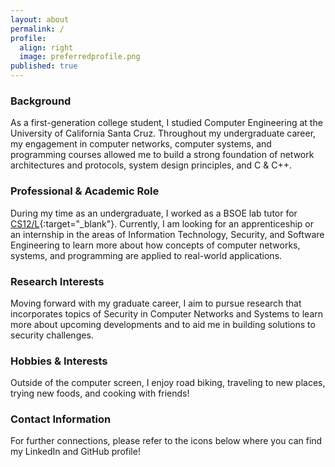 ```yaml
---
layout: about
permalink: /
profile:
  align: right
  image: preferredprofile.png
published: true
---
```


### Background
As a first-generation college student, I studied Computer Engineering at the University of California Santa Cruz. Throughout my undergraduate career, my engagement in computer networks, computer systems, and programming courses allowed me to build a strong foundation of network architectures and protocols, system design principles, and C & C++.

### Professional & Academic Role
During my time as an undergraduate, I worked as a BSOE lab tutor for [CS12/L](https://courses.soe.ucsc.edu/courses/cse12){:target="_blank"}. Currently, I am looking for an apprenticeship or an internship in the areas of Information Technology, Security, and Software Engineering to learn more about how concepts of computer networks, systems, and programming are applied to real-world applications.

### Research Interests
Moving forward with my graduate career, I aim to pursue research that incorporates topics of Security in Computer Networks and Systems to learn more about upcoming developments and to aid me in building solutions to security challenges.

### Hobbies & Interests
Outside of the computer screen, I enjoy road biking, traveling to new places, trying new foods, and cooking with friends!

### Contact Information
For further connections, please refer to the icons below where you can find my LinkedIn and GitHub profile!